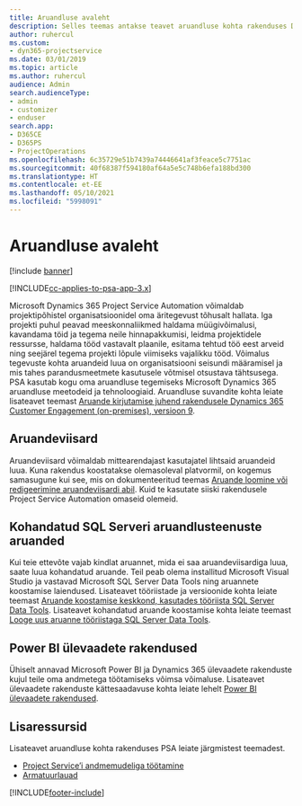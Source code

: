 ```yaml
---
title: Aruandluse avaleht
description: Selles teemas antakse teavet aruandluse kohta rakenduses Dynamics 365 Project Service Automation.
author: ruhercul
ms.custom:
- dyn365-projectservice
ms.date: 03/01/2019
ms.topic: article
ms.author: ruhercul
audience: Admin
search.audienceType:
- admin
- customizer
- enduser
search.app:
- D365CE
- D365PS
- ProjectOperations
ms.openlocfilehash: 6c35729e51b7439a74446641af3feace5c7751ac
ms.sourcegitcommit: 40f68387f594180af64a5e5c748b6efa188bd300
ms.translationtype: HT
ms.contentlocale: et-EE
ms.lasthandoff: 05/10/2021
ms.locfileid: "5998091"
---
```

# <a name="reporting-home-page"></a>Aruandluse avaleht

[!include [banner](../includes/psa-now-project-operations.md)]

[!INCLUDE[cc-applies-to-psa-app-3.x](../includes/cc-applies-to-psa-app-3x.md)]

Microsoft Dynamics 365 Project Service Automation võimaldab projektipõhistel organisatsioonidel oma äritegevust tõhusalt hallata. Iga projekti puhul peavad meeskonnaliikmed haldama müügivõimalusi, kavandama töid ja tegema neile hinnapakkumisi, leidma projektidele ressursse, haldama tööd vastavalt plaanile, esitama tehtud töö eest arveid ning seejärel tegema projekti lõpule viimiseks vajalikku tööd. Võimalus tegevuste kohta aruandeid luua on organisatsiooni seisundi määramisel ja mis tahes parandusmeetmete kasutusele võtmisel otsustava tähtsusega. PSA kasutab kogu oma aruandluse tegemiseks Microsoft Dynamics 365 aruandluse meetodeid ja tehnoloogiaid. Aruandluse suvandite kohta leiate lisateavet teemast [Aruande kirjutamise juhend rakendusele Dynamics 365 Customer Engagement (on-premises), versioon 9](/dynamics365/customerengagement/on-premises/analytics/reporting-analytics-with-dynamics-365).

## <a name="report-wizard"></a>Aruandeviisard

Aruandeviisard võimaldab mittearendajast kasutajatel lihtsaid aruandeid luua. Kuna rakendus koostatakse olemasoleval platvormil, on kogemus samasugune kui see, mis on dokumenteeritud teemas [Aruande loomine või redigeerimine aruandeviisardi abil](/dynamics365/customerengagement/on-premises/basics/create-edit-copy-report-wizard). Kuid te kasutate siiski rakendusele Project Service Automation omaseid olemeid.

## <a name="custom-sql-server-reporting-services-reports"></a>Kohandatud SQL Serveri aruandlusteenuste aruanded

Kui teie ettevõte vajab kindlat aruannet, mida ei saa aruandeviisardiga luua, saate luua kohandatud aruande. Teil peab olema installitud Microsoft Visual Studio ja vastavad Microsoft SQL Server Data Tools ning aruannete koostamise laiendused. Lisateavet tööriistade ja versioonide kohta leiate teemast [Aruande koostamise keskkond, kasutades tööriista SQL Server Data Tools](/dynamics365/customerengagement/on-premises/analytics/report-writing-environment-using-sql-server-data-tools). Lisateavet kohandatud aruande koostamise kohta leiate teemast [Looge uus aruanne tööriistaga SQL Server Data Tools](/dynamics365/customerengagement/on-premises/analytics/create-a-new-report-using-sql-server-data-tools).

## <a name="power-bi-insights-apps"></a>Power BI ülevaadete rakendused

Ühiselt annavad Microsoft Power BI ja Dynamics 365 ülevaadete rakenduste kujul teile oma andmetega töötamiseks võimsa võimaluse. Lisateavet ülevaadete rakenduste kättesaadavuse kohta leiate lehelt [Power BI ülevaadete rakendused](https://powerbi.microsoft.com/power-bi-insights-apps/).


## <a name="additional-resources"></a>Lisaressursid
Lisateavet aruandluse kohta rakenduses PSA leiate järgmistest teemadest.

- [Project Service’i andmemudeliga töötamine](reports-working-project-service-data-model.md)
- [Armatuurlauad](reports-dashboards.md)



[!INCLUDE[footer-include](../includes/footer-banner.md)]